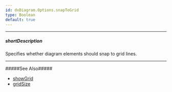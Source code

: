 ```yaml
---
id: dxDiagram.Options.snapToGrid
type: Boolean
default: true
---
```

---
##### shortDescription
Specifies whether diagram elements should snap to grid lines.

---

#####See Also#####
- [showGrid](/api-reference/10%20UI%20Widgets/dxDiagram/1%20Configuration/showGrid.md '/Documentation/ApiReference/UI_Components/dxDiagram/Configuration/#showGrid')
- [gridSize](/api-reference/10%20UI%20Widgets/dxDiagram/1%20Configuration/gridSize '/Documentation/ApiReference/UI_Components/dxDiagram/Configuration/#gridSize')
